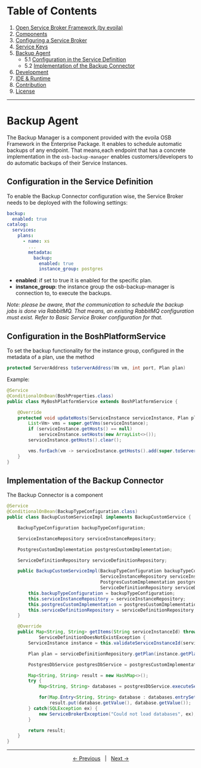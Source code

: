 # Table of Contents

1. [Open Service Broker Framework (by evoila)](../README.md)
2. [Components](components.md)
3. [Configuring a Service Broker](configure-service-broker.md)
4. [Service Keys](service-keys.md)
5. [Backup Agent](#backup-agent)
    * 5.1 [Configuration in the Service Definition](#configuration-in-the-service-definition)
    * 5.2 [Implementation of the Backup Connector](#implementation-of-the-backup-connector)
6. [Development](development.md)
7. [IDE & Runtime](ide-runtime.md)
8. [Contribution](contribution.md)
9. [License](license.md)
---

# Backup Agent
The Backup Manager is a component provided with the evoila OSB Framework in the Enterprise Package. It enables to schedule automatic backups of any endpoint. That means,each endpoint that has a concrete implementation in the `osb-backup-manager` enables customers/developers to do automatic backups of their Service Instances. 


## Configuration in the Service Definition
To enable the Backup Connector configuration wise, the Service Broker needs to be deployed with the following settings:

```yaml
backup:
  enabled: true
catalog:
  services:
    plans:
      - name: xs
        ...
        metadata:
          backup:
            enabled: true
            instance_group: postgres
```
* **enabled**: if set to true it is enabled for the specific plan.
* **instance_group**: the instance group the osb-backup-manager is connection to, to execute the backups.

*Note: please be aware, that the communication to schedule the backup jobs is done via RabbitMQ. That means, an existing RabbitMQ configuration must exist. Refer to Basic Service Broker configuration for that.*

## Configuration in the BoshPlatformService
To set the backup functionality for the instance group, configured in the metadata of a plan, use the method  
```java
protected ServerAddress toServerAddress(Vm vm, int port, Plan plan)
```
Example:
```java
@Service
@ConditionalOnBean(BoshProperties.class)
public class MyBoshPlatformService extends BoshPlatformService {

    @Override
    protected void updateHosts(ServiceInstance serviceInstance, Plan plan, Deployment deployment) {
        List<Vm> vms = super.getVms(serviceInstance);
        if (serviceInstance.getHosts() == null)
            serviceInstance.setHosts(new ArrayList<>());
        serviceInstance.getHosts().clear();

        vms.forEach(vm -> serviceInstance.getHosts().add(super.toServerAddress(vm, 1234, plan)));
    }
}
```

## Implementation of the Backup Connector
The Backup Connector is a component 
```java
@Service
@ConditionalOnBean(BackupTypeConfiguration.class)
public class BackupCustomServiceImpl implements BackupCustomService {

    BackupTypeConfiguration backupTypeConfiguration;

    ServiceInstanceRepository serviceInstanceRepository;

    PostgresCustomImplementation postgresCustomImplementation;

    ServiceDefinitionRepository serviceDefinitionRepository;

    public BackupCustomServiceImpl(BackupTypeConfiguration backupTypeConfiguration,
                                   ServiceInstanceRepository serviceInstanceRepository,
                                   PostgresCustomImplementation postgresCustomImplementation,
                                   ServiceDefinitionRepository serviceDefinitionRepository) {
        this.backupTypeConfiguration = backupTypeConfiguration;
        this.serviceInstanceRepository = serviceInstanceRepository;
        this.postgresCustomImplementation = postgresCustomImplementation;
        this.serviceDefinitionRepository = serviceDefinitionRepository;
    }

    @Override
    public Map<String, String> getItems(String serviceInstanceId) throws ServiceInstanceDoesNotExistException,
            ServiceDefinitionDoesNotExistException {
        ServiceInstance instance = this.validateServiceInstanceId(serviceInstanceId);

        Plan plan = serviceDefinitionRepository.getPlan(instance.getPlanId());

        PostgresDbService postgresDbService = postgresCustomImplementation.connection(instance, plan);

        Map<String, String> result = new HashMap<>();
        try {
            Map<String, String> databases = postgresDbService.executeSelect("SELECT datname FROM pg_database", "datname");

            for(Map.Entry<String, String> database : databases.entrySet())
                result.put(database.getValue(), database.getValue());
        } catch(SQLException ex) {
            new ServiceBrokerException("Could not load databases", ex);
        }

        return result;
    }
}
```

---

<p align="center">
    <span ><a href="service-keys.md"><- Previous</a></span>
	    <span>&nbsp; | &nbsp;</span> 
    <span><a href="development.md">Next -></a></span>
</p>
